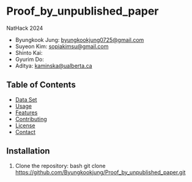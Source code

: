 # Proof_by_unpublished_paper
NatHack 2024 

- Byungkook Jung: byungkookjung0725@gmail.com
- Suyeon Kim: sopiakimsu@gmail.com
- Shinto Kai: 
- Gyurim Do: 
- Aditya: kaminska@ualberta.ca


## Table of Contents

- [Data Set](#DataSet)
- [Usage](#usage)
- [Features](#features)
- [Contributing](#contributing)
- [License](#license)
- [Contact](#contact)

## Installation

1. Clone the repository:
   bash
   git clone https://github.com/Byungkookjung/Proof_by_unpublished_paper.git
